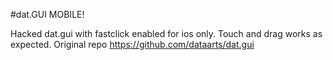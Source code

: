#dat.GUI MOBILE!

Hacked dat.gui with fastclick enabled for ios only. Touch and drag works as expected. 
Original repo <a href="https://github.com/dataarts/dat.gui">https://github.com/dataarts/dat.gui</a>
